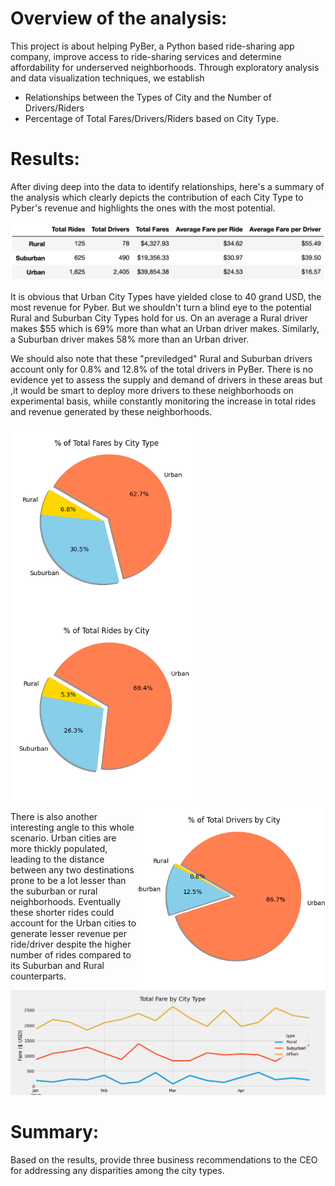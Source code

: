 # Overview of the analysis: 
  This project is about helping PyBer, a Python based ride-sharing app company, improve access to ride-sharing services and determine affordability for underserved neighborhoods. Through exploratory analysis and data visualization techniques, we establish  
  * Relationships between the Types of City and the Number of Drivers/Riders 
  * Percentage of Total Fares/Drivers/Riders based on City Type.

# Results: 
  After diving deep into the data to identify relationships, here's a summary of the analysis which clearly depicts the contribution of each City Type to Pyber's revenue and highlights the ones with the most potential.
  
  <p><img src="https://github.com/yazhcodes/PyBer_Analysis/blob/main/Resources/Summary%20Dataframe.png"></p>
  
  It is obvious that Urban City Types have yielded close to 40 grand USD, the most revenue for Pyber. But we shouldn't turn a blind eye to the potential Rural and Suburban City Types hold for us. On an average a Rural driver makes $55 which is 69% more than what an Urban driver makes. Similarly, a Suburban driver makes 58% more than an Urban driver. 
  
 We should also note that these "previledged" Rural and Suburban drivers account only for 0.8% and 12.8% of the total drivers in PyBer. There is no evidence yet to assess the supply and demand of drivers in these areas but ,it would be smart to deploy more drivers to these neighborhoods on experimental basis, whiile constantly monitoring the increase in total rides and revenue generated by these neighborhoods.  
 
 <img align="left" width="300" src="https://github.com/yazhcodes/PyBer_Analysis/blob/main/Resources/Fig5.png">
 <img align="centre" width="300" src="https://github.com/yazhcodes/PyBer_Analysis/blob/main/Resources/Fig6.png">
 <img align="right" width="300" src="https://github.com/yazhcodes/PyBer_Analysis/blob/main/Resources/Fig7.png"> 
  
  
  There is also another interesting angle to this whole scenario. Urban cities are more thickly populated, leading to the distance between any two destinations prone to be a lot lesser than the suburban or rural neighborhoods. Eventually these shorter rides could account for the Urban cities to generate lesser revenue per ride/driver despite the higher number of rides compared to its Suburban and Rural counterparts.
  
  <p><img src="https://github.com/yazhcodes/PyBer_Analysis/blob/main/Resources/PyBer_fare_summary.png"></p>
  

# Summary: 
  Based on the results, provide three business recommendations to the CEO for addressing any disparities among the city types.
